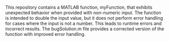 This repository contains a MATLAB function, myFunction, that exhibits unexpected behavior when provided with non-numeric input. The function is intended to double the input value, but it does not perform error handling for cases where the input is not a number. This leads to runtime errors and incorrect results.  The bugSolution.m file provides a corrected version of the function with improved error handling.